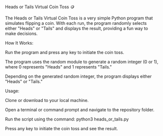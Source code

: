 Heads or Tails Virtual Coin Toss :coin:

The Heads or Tails Virtual Coin Toss is a very simple Python program that simulates flipping a coin. With each run, the program randomly selects either "Heads" or "Tails" and displays the result, providing a fun way to make decisions.

How It Works:

Run the program and press any key to initiate the coin toss.

The program uses the random module to generate a random integer (0 or 1), where 0 represents "Heads" and 1 represents "Tails."

Depending on the generated random integer, the program displays either "Heads" or "Tails."

Usage:

Clone or download to your local machine.

Open a terminal or command prompt and navigate to the repository folder.

Run the script using the command: python3 heads_or_tails.py

Press any key to initiate the coin toss and see the result.

